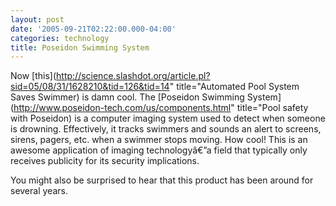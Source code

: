 ```yaml
---
layout: post
date: '2005-09-21T02:22:00.000-04:00'
categories: technology
title: Poseidon Swimming System
---
```


Now [this](http://science.slashdot.org/article.pl?sid=05/08/31/1628210&tid=126&tid=14" title="Automated Pool System Saves Swimmer) is damn cool. The [Poseidon Swimming System](http://www.poseidon-tech.com/us/components.html" title="Pool safety with Poseidon) is a computer imaging system used to detect when someone is drowning. Effectively, it tracks swimmers and sounds an alert to screens, sirens, pagers, etc. when a swimmer stops moving. How cool! This is an awesome application of imaging technologyâ€”a field that typically only receives publicity for its security implications.

You might also be surprised to hear that this product has been around for several years.
